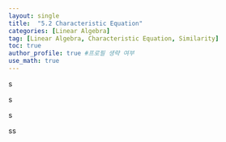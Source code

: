 ```yaml
---
layout: single
title:  "5.2 Characteristic Equation"
categories: [Linear Algebra]
tag: [Linear Algebra, Characteristic Equation, Similarity]
toc: true
author_profile: true #프로필 생략 여부
use_math: true
---
```




s

s

s

ss

